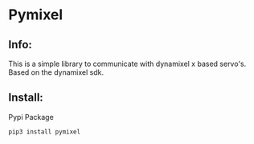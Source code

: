 # Pymixel

## Info:
This is a simple library to communicate with dynamixel x based servo's.
Based on the dynamixel sdk.

## Install:
Pypi Package
```bash
pip3 install pymixel
```